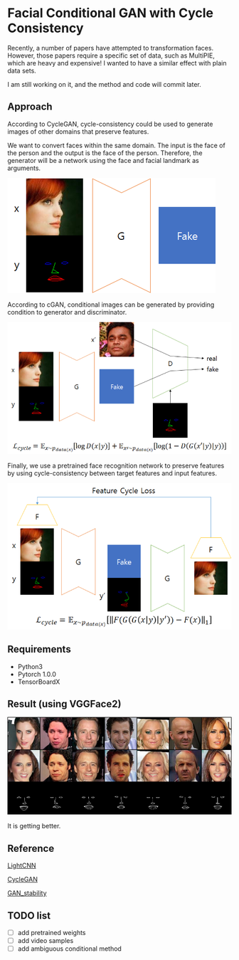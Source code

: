 # Facial Conditional GAN with Cycle Consistency

Recently, a number of papers have attempted to transformation faces. However, those papers require a specific set of data, such as MultiPIE, which are heavy and expensive! I wanted to have a similar effect with plain data sets.

I am still working on it, and the method and code will commit later.

## Approach

According to CycleGAN, cycle-consistency could be used to generate images of other domains that preserve features.

We want to convert faces within the same domain. The input is the face of the person and the output is the face of the person. Therefore, the generator will be a network using the face and facial landmark as arguments.

![generator](images/generator.png)

According to cGAN, conditional images can be generated by providing condition to generator and discriminator.

![loss_adv](images/loss_adv.png)

Finally, we use a pretrained face recognition network to preserve features by using cycle-consistency between target features and input features.

![loss_cycle](images/loss_cycle.png)

## Requirements

- Python3
- Pytorch 1.0.0
- TensorBoardX

## Result (using VGGFace2)

![viusalized](images/result.png)

It is getting better.

## Reference

[LightCNN](https://github.com/AlfredXiangWu/LightCNN)

[CycleGAN](https://github.com/clcarwin/sphereface_pytorch)

[GAN_stability](https://github.com/LMescheder/GAN_stability)

## TODO list
- [ ] add pretrained weights
- [ ] add video samples
- [ ] add ambiguous conditional method
